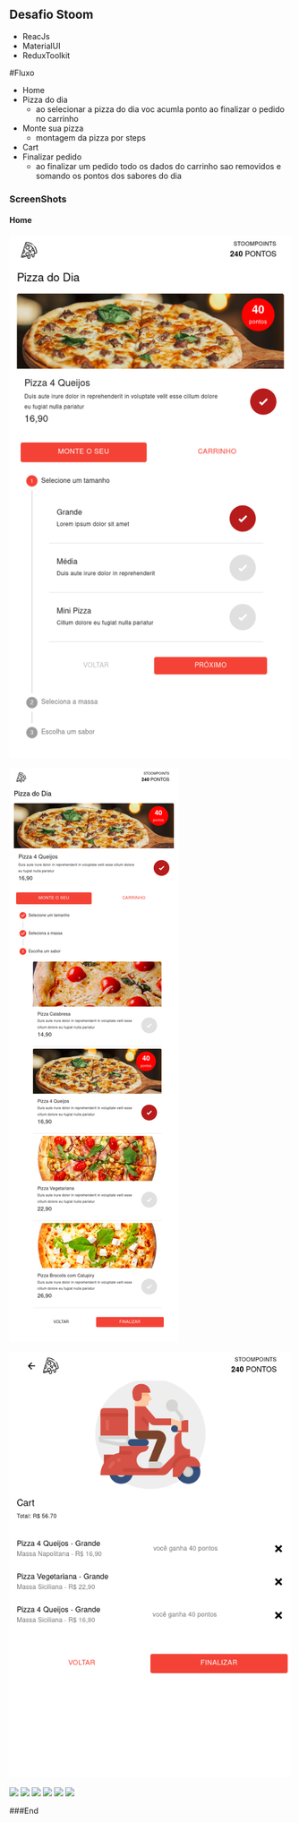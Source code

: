 ## Desafio Stoom
- ReacJs
- MaterialUI
- ReduxToolkit

#Fluxo
- Home
 - Pizza do dia 
   - ao selecionar a pizza do dia voc acumla ponto ao finalizar o pedido no carrinho
 - Monte sua pizza
   - montagem da pizza por steps
- Cart
 - Finalizar pedido
	- ao finalizar um pedido todo os dados do carrinho sao removidos e somando os pontos dos sabores do dia


### ScreenShots

#### Home

![](https://raw.githubusercontent.com/rafaelsgodoy/desafio-stoom/main/screenshots/home1.png)

![](https://raw.githubusercontent.com/rafaelsgodoy/desafio-stoom/main/screenshots/home2.png)

![](https://raw.githubusercontent.com/rafaelsgodoy/desafio-stoom/main/screenshots/cart.png)

![](https://img.shields.io/github/stars/pandao/editor.md.svg) ![](https://img.shields.io/github/forks/pandao/editor.md.svg) ![](https://img.shields.io/github/tag/pandao/editor.md.svg) ![](https://img.shields.io/github/release/pandao/editor.md.svg) ![](https://img.shields.io/github/issues/pandao/editor.md.svg) ![](https://img.shields.io/bower/v/editor.md.svg)

###End
